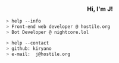 <h3 align="center">Hi, I'm J!</h3> 
<a href="https://github.com/kiryano"></a>

````bash
> help --info
> Front-end web developer @ hostile.org
> Bot Developer @ nightcore.lol
````

````bash
> help --contact
> github: kiryano
> e-mail:  j@hostile.org
````
